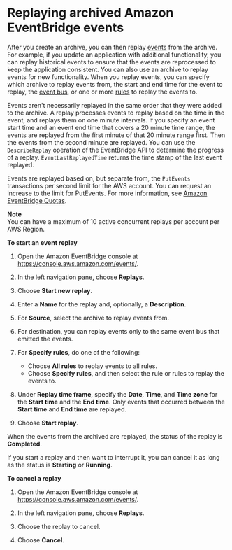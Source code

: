 # Replaying archived Amazon EventBridge events<a name="eb-replay-archived-event"></a>

After you create an archive, you can then replay [events](eb-events.md) from the archive\. For example, if you update an application with additional functionality, you can replay historical events to ensure that the events are reprocessed to keep the application consistent\. You can also use an archive to replay events for new functionality\. When you replay events, you can specify which archive to replay events from, the start and end time for the event to replay, the [event bus](eb-event-bus.md), or one or more [rules](eb-rules.md) to replay the events to\.

Events aren't necessarily replayed in the same order that they were added to the archive\. A replay processes events to replay based on the time in the event, and replays them on one minute intervals\. If you specify an event start time and an event end time that covers a 20 minute time range, the events are replayed from the first minute of that 20 minute range first\. Then the events from the second minute are replayed\. You can use the `DescribeReplay` operation of the EventBridge API to determine the progress of a replay\. `EventLastReplayedTime` returns the time stamp of the last event replayed\.

Events are replayed based on, but separate from, the `PutEvents` transactions per second limit for the AWS account\. You can request an increase to the limit for PutEvents\. For more information, see [ Amazon EventBridge Quotas](https://docs.aws.amazon.com/eventbridge/latest/userguide/cloudwatch-limits-eventbridge.html)\.

**Note**  
You can have a maximum of 10 active concurrent replays per account per AWS Region\.

**To start an event replay**

1. Open the Amazon EventBridge console at [https://console\.aws\.amazon\.com/events/](https://console.aws.amazon.com/events/)\.

1. In the left navigation pane, choose **Replays**\.

1. Choose **Start new replay**\.

1. Enter a **Name** for the replay and, optionally, a **Description**\.

1. For **Source**, select the archive to replay events from\.

1. For destination, you can replay events only to the same event bus that emitted the events\.

1. For **Specify rules**, do one of the following:
   + Choose **All rules** to replay events to all rules\.
   + Choose **Specify rules**, and then select the rule or rules to replay the events to\.

1. Under **Replay time frame**, specify the **Date**, **Time**, and **Time zone** for the **Start time** and the **End time**\. Only events that occurred between the **Start time** and **End time** are replayed\. 

1. Choose **Start replay**\.

When the events from the archived are replayed, the status of the replay is **Completed**\.

If you start a replay and then want to interrupt it, you can cancel it as long as the status is **Starting** or **Running**\.

**To cancel a replay**

1. Open the Amazon EventBridge console at [https://console\.aws\.amazon\.com/events/](https://console.aws.amazon.com/events/)\.

1. In the left navigation pane, choose **Replays**\.

1. Choose the replay to cancel\.

1. Choose **Cancel**\.